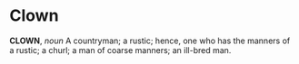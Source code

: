 # Clown

**CLOWN**, _noun_ A countryman; a rustic; hence, one who has the manners of a rustic; a churl; a man of coarse manners; an ill-bred man.